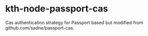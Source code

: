 # kth-node-passport-cas
Cas authentication strategy for Passport based but modified from github.com/sadne/passport-cas.
